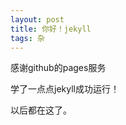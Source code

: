 ```yaml
---
layout: post
title: 你好！jekyll
tags: 杂
---
```


感谢github的pages服务

学了一点点jekyll成功运行！

以后都在这了。

<!--more-->